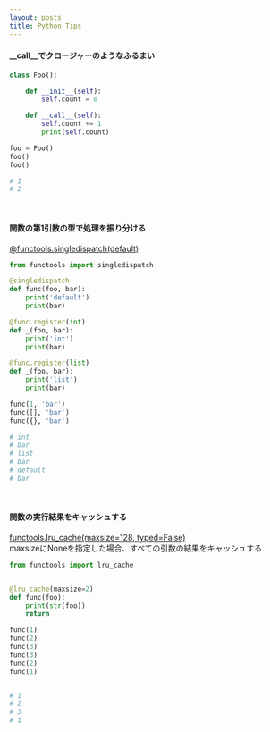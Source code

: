 ```yaml
---
layout: posts
title: Python Tips
---
```


#### \_\_call\_\_でクロージャーのようなふるまい

```python
class Foo():

    def __init__(self):
        self.count = 0

    def __call__(self):
        self.count += 1
        print(self.count)

foo = Foo()
foo()
foo()

# 1
# 2
```
<br>

#### 関数の第1引数の型で処理を振り分ける

[@functools.singledispatch(default)](https://docs.python.org/3.5/library/functools.html#functools.singledispatch)  

```python
from functools import singledispatch

@singledispatch
def func(foo, bar):
    print('default')
    print(bar)

@func.register(int)
def _(foo, bar):
    print('int')
    print(bar)

@func.register(list)
def _(foo, bar):
    print('list')
    print(bar)

func(1, 'bar')
func([], 'bar')
func({}, 'bar')

# int
# bar
# list
# bar
# default
# bar
```
<br>

#### 関数の実行結果をキャッシュする

[functools.lru_cache(maxsize=128, typed=False)](https://docs.python.org/3/library/functools.html#functools.lru_cache)  
maxsizeにNoneを指定した場合、すべての引数の結果をキャッシュする  

```python
from functools import lru_cache


@lru_cache(maxsize=2)
def func(foo):
    print(str(foo))
    return

func(1)
func(2)
func(3)
func(3)
func(2)
func(1)


# 1
# 2
# 3
# 1
```
<br>
